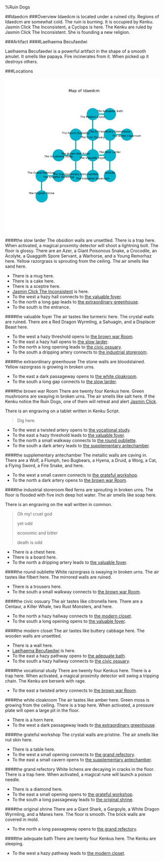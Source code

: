 %Ruin Dogs

##Idaedcm
###Overview
Idaedcm is located under a ruined city. Regions of Idaedcm are somewhat cold. The ruin is burning. It is occupied by Kenku. <a name="Jasmin-Click-The-Inconsistent"></a>Jasmin Click The Inconsistent, a Cyclops is here. The Kenku are ruled by Jasmin Click The Inconsistent. She  is founding a new religion. 



###Artifact
####<a name="Laelhaema-Becufaedwi"></a>Laelhaema Becufaedwi


Laelhaema Becufaedwi is a powerful artifact in the shape of a smooth amulet. It smells like papaya. Fire incinerates from it. When picked up it destroys others. 





###Locations


![](../v2/images/Idaedcm.png)

####<a name="the-slow-larder"></a>the slow larder
The obsidion walls are unsettled. There is a trap here. When activated, a magical proximity detector will shoot a lightning bolt. The floor is glossy. There are an Azer, a Giant Poisonous Snake, a Crocodile, an Acolyte, a Quaggoth Spore Servant, a Warhorse, and a Young Remorhaz here. Yellow razorgrass is sprouting from the ceiling. The air smells like sand here. 



* There is a mug here.
* There is a cake here.
* There is a sceptre here.
* [Jasmin Click The Inconsistent](#Jasmin-Click-The-Inconsistent) is here.
* To the west a hazy hall connects to [the valuable foyer](#the-valuable-foyer).
* To the north a long gap leads to [the extraordinary greenhouse](#the-extraordinary-greenhouse).
* To the south is the entrance.


####<a name="the-valuable-foyer"></a>the valuable foyer
The air tastes like turmeric here. The crystal walls are ruined. There are a Red Dragon Wyrmling, a Sahuagin, and a Displacer Beast here. 



* To the west a hazy threshold opens to [the brown war Room](#the-brown-war-Room).
* To the east a hazy hall opens to [the slow larder](#the-slow-larder).
* To the north a long opening leads to [the civic ossuary](#the-civic-ossuary).
* To the south a dripping artery connects to [the industrial storeroom](#the-industrial-storeroom).


####<a name="the-extraordinary-greenhouse"></a>the extraordinary greenhouse
The stone walls are bloodstained. Yellow razorgrass is growing in broken urns. 



* To the east a dark passageway opens to [the white cloakroom](#the-white-cloakroom).
* To the south a long gap connects to [the slow larder](#the-slow-larder).


####<a name="the-brown-war-Room"></a>the brown war Room
There are twenty four Kenkus here. Green mushrooms are swaying in broken urns. The air smells like salt here. If the Kenku notice the Ruin Dogs, one of them will retreat and alert [Jasmin Click](#Jasmin-Click). 

There is an engraving on a tablet written in Kenku Script. 

> Dig here.
>


* To the west a twisted artery opens to [the vocational study](#the-vocational-study).
* To the east a hazy threshold leads to [the valuable foyer](#the-valuable-foyer).
* To the north a small walkway connects to [the round oubliette](#the-round-oubliette).
* To the south a dark artery leads to [the supplementary antechamber](#the-supplementary-antechamber).


####<a name="the-supplementary-antechamber"></a>the supplementary antechamber
The metallic walls are caving in. There are a Wolf, a Flumph, two Bugbears, a Hyena, a Druid, a Worg, a Cat, a Flying Sword, a Fire Snake, and  here. 



* To the west a small cavern connects to [the grateful workshop](#the-grateful-workshop).
* To the north a dark artery opens to [the brown war Room](#the-brown-war-Room).


####<a name="the-industrial-storeroom"></a>the industrial storeroom
Red ferns are sprouting in broken urns. The floor is flooded with five inch deep hot water. The air smells like soap here. 

There is an engraving on the wall written in common. 

> Oh my! cruel god
>
> yet odd
>
> economic and bitter
>
> death is odd
>


* There is a chest here.
* There is a board here.
* To the north a dripping artery leads to [the valuable foyer](#the-valuable-foyer).


####<a name="the-round-oubliette"></a>the round oubliette
White razorgrass is swaying in broken urns. The air tastes like filbert here. The mirrored walls are ruined. 



* There is a trousers here.
* To the south a small walkway connects to [the brown war Room](#the-brown-war-Room).


####<a name="the-civic-ossuary"></a>the civic ossuary
The air tastes like citronella here. There are a Centaur, a Killer Whale, two Rust Monsters, and  here. 



* To the north a hazy hallway connects to [the modern closet](#the-modern-closet).
* To the south a long opening opens to [the valuable foyer](#the-valuable-foyer).


####<a name="the-modern-closet"></a>the modern closet
The air tastes like buttery	cabbage here. The wooden walls are unsettled. 



* There is a wall here.
* [Laelhaema Becufaedwi](#Laelhaema-Becufaedwi) is here.
* To the east a hazy pathway opens to [the adequate bath](#the-adequate-bath).
* To the south a hazy hallway connects to [the civic ossuary](#the-civic-ossuary).


####<a name="the-vocational-study"></a>the vocational study
There are twenty four Kenkus here. There is a trap here. When activated, a magical proximity detector will swing a tripping chain. The Kenku are berserk with rage. 



* To the east a twisted artery connects to [the brown war Room](#the-brown-war-Room).


####<a name="the-white-cloakroom"></a>the white cloakroom
The air tastes like amber here. Green moss is growing from the ceiling. There is a trap here. When activated, a pressure plate will open a large pit in the floor. 



* There is a horn here.
* To the west a dark passageway leads to [the extraordinary greenhouse](#the-extraordinary-greenhouse).


####<a name="the-grateful-workshop"></a>the grateful workshop
The crystal walls are pristine. The air smells like nut skin here. 



* There is a table here.
* To the west a small opening connects to [the grand refectory](#the-grand-refectory).
* To the east a small cavern opens to [the supplementary antechamber](#the-supplementary-antechamber).


####<a name="the-grand-refectory"></a>the grand refectory
White lichens are decaying in cracks in the floor. There is a trap here. When activated, a magical rune will launch a poison needle. 



* There is a diamond here.
* To the east a small opening opens to [the grateful workshop](#the-grateful-workshop).
* To the south a long passageway leads to [the original shrine](#the-original-shrine).


####<a name="the-original-shrine"></a>the original shrine
There are a Giant Shark, a Gargoyle, a White Dragon Wyrmling, and a Manes here. The floor is smooth. The brick walls are covered in mold. 



* To the north a long passageway opens to [the grand refectory](#the-grand-refectory).


####<a name="the-adequate-bath"></a>the adequate bath
There are twenty four Kenkus here. The Kenku are sleeping. 



* To the west a hazy pathway leads to [the modern closet](#the-modern-closet).


